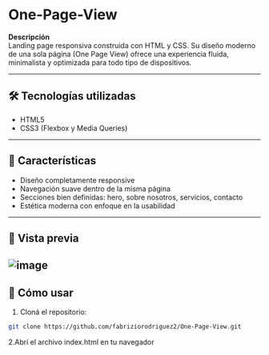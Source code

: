 # One-Page-View

**Descripción**  
Landing page responsiva construida con HTML y CSS. Su diseño moderno de una sola página (One Page View) ofrece una experiencia fluida, minimalista y optimizada para todo tipo de dispositivos.

---

## 🛠️ Tecnologías utilizadas

- HTML5  
- CSS3 (Flexbox y Media Queries)

---

## 📱 Características

- Diseño completamente responsive  
- Navegación suave dentro de la misma página  
- Secciones bien definidas: hero, sobre nosotros, servicios, contacto  
- Estética moderna con enfoque en la usabilidad  

---

## 📸 Vista previa
![image](https://github.com/user-attachments/assets/f84c9d4e-91e7-48cb-8355-fded862fb813)
---

## 🚀 Cómo usar

1. Cloná el repositorio:
```bash
git clone https://github.com/fabriziorodriguez2/One-Page-View.git
```
  2.Abrí el archivo index.html en tu navegador
